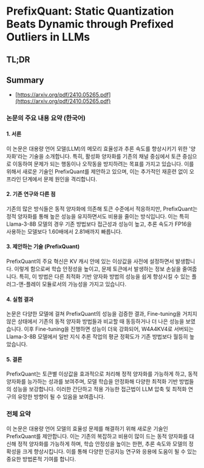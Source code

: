 # PrefixQuant: Static Quantization Beats Dynamic through Prefixed Outliers in LLMs
## TL;DR
## Summary
- [https://arxiv.org/pdf/2410.05265.pdf](https://arxiv.org/pdf/2410.05265.pdf)

### 논문의 주요 내용 요약 (한국어)

#### 1. 서론
이 논문은 대용량 언어 모델(LLM)의 메모리 효율성과 추론 속도를 향상시키기 위한 '양자화'라는 기술을 소개합니다. 특히, 활성화 양자화를 기존의 채널 중심에서 토큰 중심으로 이동하여 문제가 되는 행동이나 오작동을 방지하려는 목표를 가지고 있습니다. 이를 위해서 새로운 기술인 PrefixQuant를 제안하고 있으며, 이는 추가적인 재훈련 없이 오프라인 단계에서 문제 원인을 격리합니다.

#### 2. 기존 연구와 다른 점
기존의 많은 방식들은 동적 양자화에 의존해 토큰 수준에서 적응하지만, PrefixQuant는 정적 양자화를 통해 높은 성능을 유지하면서도 비용을 줄이는 방식입니다. 이는 특히 Llama-3-8B 모델의 경우 기존 방법보다 접근성과 성능이 높고, 추론 속도가 FP16을 사용하는 모델보다 1.60배에서 2.81배까지 빠릅니다.

#### 3. 제안하는 기술 (PrefixQuant)
PrefixQuant의 주요 혁신은 KV 캐시 안에 있는 이상값을 사전에 설정하면서 발생합니다. 이렇게 함으로써 학습 안정성을 높이고, 문제 토큰에서 발생하는 정보 손실을 줄여줍니다. 특히, 이 방법은 다른 최적화 기반 양자화 방법의 성능을 쉽게 향상시킬 수 있는 플러그-앤-플레이 모듈로서의 가능성을 가지고 있습니다.

#### 4. 실험 결과
논문은 다양한 모델에 걸쳐 PrefixQuant의 성능을 검증한 결과, Fine-tuning을 거치지 않은 상태에서 기존의 동적 양자화 방법들과 비교할 때 동등하거나 더 나은 성능을 보였습니다. 이후 Fine-tuning을 진행하면 성능이 더욱 강화되어, W4A4KV4로 서버되는 Llama-3-8B 모델에서 일반 지식 추론 작업의 평균 정확도가 기존 방법보다 월등히 높았습니다.

#### 5. 결론
PrefixQuant는 토큰별 이상값을 효과적으로 처리해 정적 양자화를 가능하게 하고, 동적 양자화를 능가하는 성과를 보여주며, 모델 학습을 안정화해 다양한 최적화 기반 방법들의 성능을 보강합니다. 이러한 간단하고 적용 가능한 접근법이 LLM 압축 및 최적화 연구의 유망한 방향이 될 수 있음을 보여줍니다.

### 전체 요약
이 논문은 대용량 언어 모델의 효율성 문제를 해결하기 위해 새로운 기술인 PrefixQuant를 제안합니다. 이는 기존의 복잡하고 비용이 많이 드는 동적 양자화를 대신해 정적 양자화를 가능하게 하며, 학습 안정성을 높이는 한편, 추론 속도와 모델의 정확성을 크게 향상시킵니다. 이를 통해 다양한 인공지능 연구와 응용에 도움이 될 수 있는 중요한 방법론적 기여를 합니다.